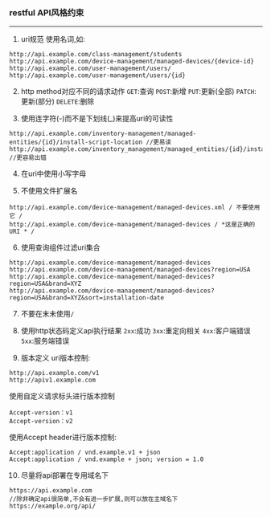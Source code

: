### restful API风格约束
---

1. uri规范
使用名词,如:
```
http://api.example.com/class-management/students
http://api.example.com/device-management/managed-devices/{device-id}
http://api.example.com/user-management/users/
http://api.example.com/user-management/users/{id}
```

2. http method对应不同的请求动作
`GET`:查询
`POST`:新增
`PUT`:更新(全部)
`PATCH`:更新(部分)
`DELETE`:删除

3. 使用连字符(-)而不是下划线(_)来提高uri的可读性
```
http://api.example.com/inventory-management/managed-entities/{id}/install-script-location //更易读
http://api.example.com/inventory_management/managed_entities/{id}/install_script_location //更容易出错
```

4. 在uri中使用小写字母

5. 不使用文件扩展名
```
http://api.example.com/device-management/managed-devices.xml / 不要使用它 /
http://api.example.com/device-management/managed-devices / *这是正确的URI * /
```

6. 使用查询组件过滤uri集合
```
http://api.example.com/device-management/managed-devices
http://api.example.com/device-management/managed-devices?region=USA
http://api.example.com/device-management/managed-devices?region=USA&brand=XYZ
http://api.example.com/device-management/managed-devices?region=USA&brand=XYZ&sort=installation-date
```

7. 不要在末未使用`/`

8. 使用http状态码定义api执行结果
`2xx`:成功
`3xx`:重定向相关
`4xx`:客户端错误
`5xx`:服务端错误

9. 版本定义
uri版本控制:
```
http://api.example.com/v1
http://apiv1.example.com
```

使用自定义请求标头进行版本控制
```
Accept-version：v1
Accept-version：v2
```
使用Accept header进行版本控制:
```
Accept:application / vnd.example.v1 + json
Accept:application / vnd.example + json; version = 1.0
```

10. 尽量将api部署在专用域名下
```
https://api.example.com
//除非确定api很简单,不会有进一步扩展,则可以放在主域名下
https://example.org/api/
```